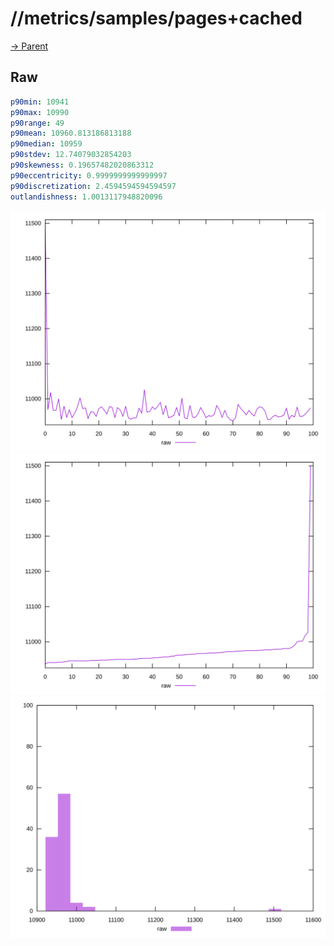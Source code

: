 
# //metrics/samples/pages+cached

[→ Parent](../..)


## Raw


```yaml
p90min: 10941
p90max: 10990
p90range: 49
p90mean: 10960.813186813188
p90median: 10959
p90stdev: 12.74079032854203
p90skewness: 0.19657482020863312
p90eccentricity: 0.9999999999999997
p90discretization: 2.4594594594594597
outlandishness: 1.0013117948820096

```

![PLOT: raw-values](./raw/values.svg)![PLOT: raw-sorted](./raw/sorted.svg)![PLOT: raw-histogram](./raw/histogram.svg)